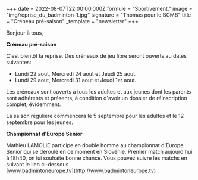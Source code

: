 +++
date = 2022-08-07T22:00:00.000Z
formule = "Sportivement,"
image = "img/reprise_du_badminton-1.jpg"
signature = "Thomas pour le BCMB"
title = "Créneau pré-saison"
_template = "newsletter"
+++

Bonjour à tous,

**Créneau pré-saison**

C'est bientôt la reprise. Des créneaux de jeu libre seront ouverts au dates suivantes:

* Lundi 22 aout, Mercredi 24 aout et Jeudi 25 aout.
* Lundi 29 aout, Mercredi 31 aout et Jeudi 1er aout.

Les créneaux sont ouverts à tous les adultes et aux jeunes dont les parents sont adhérents et présents, à condition d'avoir un dossier de réinscription complet, évidemment.

La saison régulière commencera le 5 septembre pour les adultes et le 12 septembre pour les jeunes.

**Championnat d'Europe Sénior**

Mathieu LAMOLIE participe en double homme au championnat d'Europe Sénior qui se déroule en ce moment en Slovénie. Premier match aujourd'hui à 18h40, on lui souhaite bonne chance. Vous pouvez suivre les matchs en suivant le lien ci-dessous  
[www.badmintoneurope.tv](http://www.badmintoneurope.tv)
